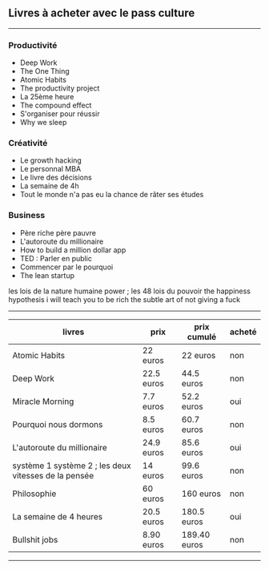 


## Livres à acheter avec le pass culture

---

### Productivité
- Deep Work
- The One Thing
- Atomic Habits
- The productivity project
- La 25ème heure
- The compound effect
- S'organiser pour réussir
- Why we sleep

### Créativité
- Le growth hacking
- Le personnal MBA
- Le livre des décisions
- La semaine de 4h
- Tout le monde n'a pas eu la chance de râter ses études

### Business
- Père riche père pauvre
- L'autoroute du millionaire
- How to build a million dollar app
- TED : Parler en public
- Commencer par le pourquoi
- The lean startup


les lois de la nature humaine
power ; les 48 lois du pouvoir
the happiness hypothesis
i will teach you to be rich
the subtle art of not giving a fuck

---

| livres                                               | prix       | prix cumulé  | acheté |
| ---------------------------------------------------- | ---------- | ------------ | ------ |
| Atomic Habits                                        | 22 euros   | 22 euros     | non    |
| Deep Work                                            | 22.5 euros | 44.5 euros   | non    |
| Miracle Morning                                      | 7.7 euros  | 52.2 euros   | oui    |
| Pourquoi nous dormons                                | 8.5 euros  | 60.7 euros   | non    |
| L'autoroute du millionaire                           | 24.9 euros | 85.6 euros   | oui    |
| système 1 système 2 ; les deux vitesses de la pensée | 14 euros   | 99.6 euros   | non    |
| Philosophie                                          | 60 euros   | 160 euros    | non    |
| La semaine de 4 heures                               | 20.5 euros | 180.5 euros  | oui    |
| Bullshit jobs                                        | 8.90 euros | 189.40 euros | non    | 

---

